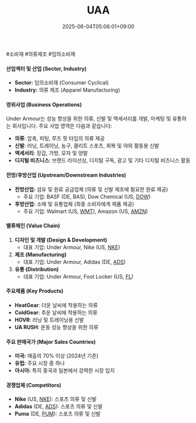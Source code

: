 ﻿---
title: "UAA"
date: 2025-06-04T05:06:01+09:00
lastmod: 2025-06-04T05:06:01+09:00
type: docs
sidebar:
  open: true
weight: 898
---
<div style="display:none">
  <meta property="article:published_time" content="2025-06-03T20:06:01Z" />
  <meta property="article:modified_time" content="2025-06-03T20:06:01Z" />
</div>
#소비재 #의류제조 #임의소비재

#### 산업섹터 및 산업 (Sector, Industry)

- **Sector:** 임의소비재 (Consumer Cyclical)
- **Industry:** 의류 제조 (Apparel Manufacturing)

#### 영위사업 (Business Operations)

Under Armour는 성능 향상을 위한 의류, 신발 및 액세서리를 개발, 마케팅 및 유통하는 회사입니다. 주요 사업 영역은 다음과 같습니다:

- **의류**: 압축, 피팅, 루즈 핏 타입의 의류 제공
- **신발**: 러닝, 트레이닝, 농구, 클리트 스포츠, 회복 및 야외 활동용 신발
- **액세서리**: 장갑, 가방, 모자 및 양말
- **디지털 비즈니스**: 브랜드 라이선싱, 디지털 구독, 광고 및 기타 디지털 비즈니스 활동

#### 전방/후방산업 (Upstream/Downstream Industries)

- **전방산업:** 섬유 및 원료 공급업체 (의류 및 신발 제조에 필요한 원료 제공)
    - 주요 기업: BASF (DE, BAS), Dow Chemical (US, [DOW](/company-analysis/dow/))
- **후방산업:** 소매 및 유통업체 (최종 소비자에게 제품 제공)
    - 주요 기업: Walmart (US, [WMT](/company-analysis/wmt/)), Amazon (US, [AMZN](/company-analysis/amzn/))

#### 밸류체인 (Value Chain)

1. **디자인 및 개발 (Design & Development)**
    - 대표 기업: Under Armour, Nike (US, [NKE](/company-analysis/nke/))
2. **제조 (Manufacturing)**
    - 대표 기업: Under Armour, Adidas (DE, [ADS](/company-analysis/ads/))
3. **유통 (Distribution)**
    - 대표 기업: Under Armour, Foot Locker (US, [FL](/company-analysis/fl/))

#### 주요제품 (Key Products)

- **HeatGear**: 더운 날씨에 착용하는 의류
- **ColdGear**: 추운 날씨에 착용하는 의류
- **HOVR**: 러닝 및 트레이닝용 신발
- **UA RUSH**: 운동 성능 향상을 위한 의류

#### 주요 판매국가 (Major Sales Countries)

- **미국:** 매출의 70% 이상 (2024년 기준)
- **유럽:** 주요 시장 중 하나
- **아시아:** 특히 중국과 일본에서 강력한 시장 입지

#### 경쟁업체 (Competitors)

- **Nike** (US, [NKE](/company-analysis/nke/)): 스포츠 의류 및 신발
- **Adidas** (DE, [ADS](/company-analysis/ads/)): 스포츠 의류 및 신발
- **Puma** (DE, [PUM](/company-analysis/pum/)): 스포츠 의류 및 신발
